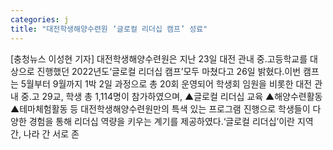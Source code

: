 ```yaml
---
categories: j
title: "대전학생해양수련원 ‘글로컬 리더십 캠프’ 성료"
---
```

[충청뉴스 이성현 기자] 대전학생해양수련원은 지난 23일 대전 관내 중․고등학교를 대상으로 진행했던 2022년도‘글로컬 리더십 캠프’모두 마쳤다고 26일 밝혔다.이번 캠프는 5월부터 9월까지 1박 2일 과정으로 총 20회 운영되어 학생회 임원을 비롯한 대전 관내 중․고 29교, 학생 총 1,114명이 참가하였으며, ▲글로컬 리더십 교육 ▲해양수련활동 ▲테마체험활동 등 대전학생해양수련원만의 특색 있는 프로그램 진행으로 학생들이 다양한 경험을 통해 리더십 역량을 키우는 계기를 제공하였다.‘글로컬 리더십’이란 지역 간, 나라 간 서로 존